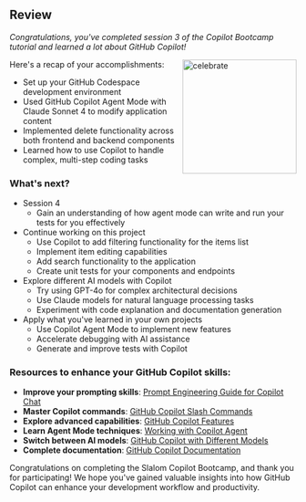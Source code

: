 ## Review

_Congratulations, you've completed session 3 of the Copilot Bootcamp tutorial and learned a lot about GitHub Copilot!_

<img src="https://octodex.github.com/images/jetpacktocat.png" alt=celebrate width=200 align=right>

Here's a recap of your accomplishments:

- Set up your GitHub Codespace development environment
- Used GitHub Copilot Agent Mode with Claude Sonnet 4 to modify application content
- Implemented delete functionality across both frontend and backend components
- Learned how to use Copilot to handle complex, multi-step coding tasks

### What's next?

- Session 4
  - Gain an understanding of how agent mode can write and run your tests for you effectively
- Continue working on this project
  - Use Copilot to add filtering functionality for the items list
  - Implement item editing capabilities
  - Add search functionality to the application
  - Create unit tests for your components and endpoints
- Explore different AI models with Copilot
  - Try using GPT-4o for complex architectural decisions
  - Use Claude models for natural language processing tasks
  - Experiment with code explanation and documentation generation
- Apply what you've learned in your own projects
  - Use Copilot Agent Mode to implement new features
  - Accelerate debugging with AI assistance
  - Generate and improve tests with Copilot

### Resources to enhance your GitHub Copilot skills:

- **Improve your prompting skills**: [Prompt Engineering Guide for Copilot Chat](https://docs.github.com/en/copilot/using-github-copilot/copilot-chat/prompt-engineering-for-copilot-chat)
- **Master Copilot commands**: [GitHub Copilot Slash Commands](https://docs.github.com/en/copilot/using-github-copilot/copilot-chat/github-copilot-chat-cheat-sheet?tool=vscode)
- **Explore advanced capabilities**: [GitHub Copilot Features](https://docs.github.com/en/copilot/about-github-copilot/github-copilot-features)
- **Learn Agent Mode techniques**: [Working with Copilot Agent](https://docs.github.com/en/copilot/using-github-copilot/copilot-agent/working-with-agent)
- **Switch between AI models**: [GitHub Copilot with Different Models](https://docs.github.com/en/copilot/using-github-copilot/copilot-chat/using-github-copilot-chat#selecting-a-different-model)
- **Complete documentation**: [GitHub Copilot Documentation](https://docs.github.com/en/copilot)

Congratulations on completing the Slalom Copilot Bootcamp, and thank you for participating! We hope you've gained valuable insights into how GitHub Copilot can enhance your development workflow and productivity.